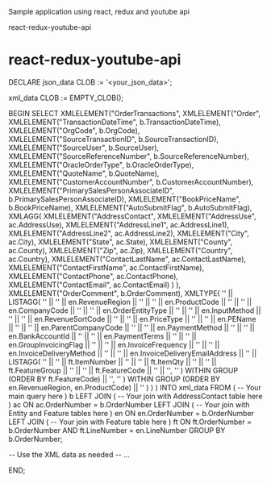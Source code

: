 Sample application using react, redux and youtube api

react-redux-youtube-api
# react-redux-youtube-api

DECLARE
   json_data CLOB := '<your_json_data>';

   xml_data CLOB := EMPTY_CLOB();

BEGIN
   SELECT XMLELEMENT("OrderTransactions",
                  XMLELEMENT("Order",
                     XMLELEMENT("TransactionDateTime", b.TransactionDateTime),
                     XMLELEMENT("OrgCode", b.OrgCode),
                     XMLELEMENT("SourceTransactionID", b.SourceTransactionID),
                     XMLELEMENT("SourceUser", b.SourceUser),
                     XMLELEMENT("SourceReferenceNumber", b.SourceReferenceNumber),
                     XMLELEMENT("OracleOrderType", b.OracleOrderType),
                     XMLELEMENT("QuoteName", b.QuoteName),
                     XMLELEMENT("CustomerAccountNumber", b.CustomerAccountNumber),
                     XMLELEMENT("PrimarySalesPersonAssociateID", b.PrimarySalesPersonAssociateID),
                     XMLELEMENT("BookPriceName", b.BookPriceName),
                     XMLELEMENT("AutoSubmitFlag", b.AutoSubmitFlag),
                     XMLAGG(
                        XMLELEMENT("AddressContact",
                           XMLELEMENT("AddressUse", ac.AddressUse),
                           XMLELEMENT("AddressLine1", ac.AddressLine1),
                           XMLELEMENT("AddressLine2", ac.AddressLine2),
                           XMLELEMENT("City", ac.City),
                           XMLELEMENT("State", ac.State),
                           XMLELEMENT("County", ac.County),
                           XMLELEMENT("Zip", ac.Zip),
                           XMLELEMENT("Country", ac.Country),
                           XMLELEMENT("ContactLastName", ac.ContactLastName),
                           XMLELEMENT("ContactFirstName", ac.ContactFirstName),
                           XMLELEMENT("ContactPhone", ac.ContactPhone),
                           XMLELEMENT("ContactEmail", ac.ContactEmail)
                        )
                     ),
                     XMLELEMENT("OrderComment", b.OrderComment),
                     XMLTYPE(
                        '<EntityList>' ||
                        LISTAGG(
                           '<Entity>' ||
                           '<RevenueRegion>' || en.RevenueRegion || '</RevenueRegion>' ||
                           '<ProductCode>' || en.ProductCode || '</ProductCode>' ||
                           '<CompanyCode>' || en.CompanyCode || '</CompanyCode>' ||
                           '<OrderEntityType>' || en.OrderEntityType || '</OrderEntityType>' ||
                           '<InputMethod>' || en.InputMethod || '</InputMethod>' ||
                           '<RevenueSortCode>' || en.RevenueSortCode || '</RevenueSortCode>' ||
                           '<PriceType>' || en.PriceType || '</PriceType>' ||
                           '<PEName>' || en.PEName || '</PEName>' ||
                           '<ParentCompanyCode>' || en.ParentCompanyCode || '</ParentCompanyCode>' ||
                           '<PaymentMethod>' || en.PaymentMethod || '</PaymentMethod>' ||
                           '<BankAccountId>' || en.BankAccountId || '</BankAccountId>' ||
                           '<PaymentTerms>' || en.PaymentTerms || '</PaymentTerms>' ||
                           '<GroupInvoicingFlag>' || en.GroupInvoicingFlag || '</GroupInvoicingFlag>' ||
                           '<InvoiceFrequency>' || en.InvoiceFrequency || '</InvoiceFrequency>' ||
                           '<InvoiceDeliveryMethod>' || en.InvoiceDeliveryMethod || '</InvoiceDeliveryMethod>' ||
                           '<InvoiceDeliveryEmailAddress>' || en.InvoiceDeliveryEmailAddress || '</InvoiceDeliveryEmailAddress>' ||
                           LISTAGG(
                              '<Feature>' ||
                              '<ItemNumber>' || ft.ItemNumber || '</ItemNumber>' ||
                              '<ItemQty>' || ft.ItemQty || '</ItemQty>' ||
                              '<FeatureGroup>' || ft.FeatureGroup || '</FeatureGroup>' ||
                              '<FeatureCode>' || ft.FeatureCode || '</FeatureCode>' ||
                              '</Feature>',
                              '<FeatureList>'
                           ) WITHIN GROUP (ORDER BY ft.FeatureCode) ||
                           '</FeatureList>',
                           '<Entity>'
                        ) WITHIN GROUP (ORDER BY en.RevenueRegion, en.ProductCode) ||
                        '</EntityList>'
                     )
                  )
               )
   INTO xml_data
   FROM (
      -- Your main query here
   ) b
   LEFT JOIN (
      -- Your join with AddressContact table here
   ) ac ON ac.OrderNumber = b.OrderNumber
   LEFT JOIN (
      -- Your join with Entity and Feature tables here
   ) en ON en.OrderNumber = b.OrderNumber
   LEFT JOIN (
      -- Your join with Feature table here
   ) ft ON ft.OrderNumber = b.OrderNumber AND ft.LineNumber = en.LineNumber
   GROUP BY b.OrderNumber;

   -- Use the XML data as needed
   -- ...

END;

